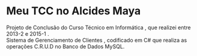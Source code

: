 # Meu TCC no Alcides Maya
Projeto de Conclusão do Curso Técnico em Informática , que realizei entre 2013-2 e 2015-1 .<br>
Sistema de Gerenciamento de Clientes , codificado em C# que realiza as operações C.R.U.D no Banco de Dados MySQL.
